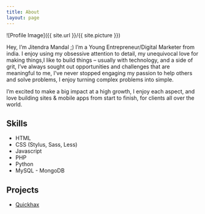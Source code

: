 ```yaml
---
title: About
layout: page
---
```

![Profile Image]({{ site.url }}/{{ site.picture }})

<p>Hey, I’m Jitendra Mandal ;) I’m a Young Entrepreneur/Digital Marketer from india. I enjoy using my obsessive attention to detail, my unequivocal love for making things,I like to build things – usually with technology, and a side of grit, I’ve always sought out opportunities and challenges that are meaningful to me, I've never stopped engaging my passion to help others and solve problems, I enjoy turning complex problems into simple.</p>


<p>I’m excited to make a big impact at a high growth, I enjoy each aspect, and love building sites & mobile apps from start to finish, for clients all over the world.</p>

<h2>Skills</h2>

<ul class="skill-list">
	<li>HTML</li>
	<li>CSS (Stylus, Sass, Less)</li>
	<li>Javascript</li>
	<li>PHP</li>
	<li>Python</li>
	<li>MySQL - MongoDB</li>
	
</ul>

<h2>Projects</h2>

<ul>
	<li><a href="https://quickhax.com/">Quickhax</a></li>
</ul>
